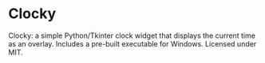 # Clocky
Clocky: a simple Python/Tkinter clock widget that displays the current time as an overlay. Includes a pre-built executable for Windows. Licensed under MIT.

